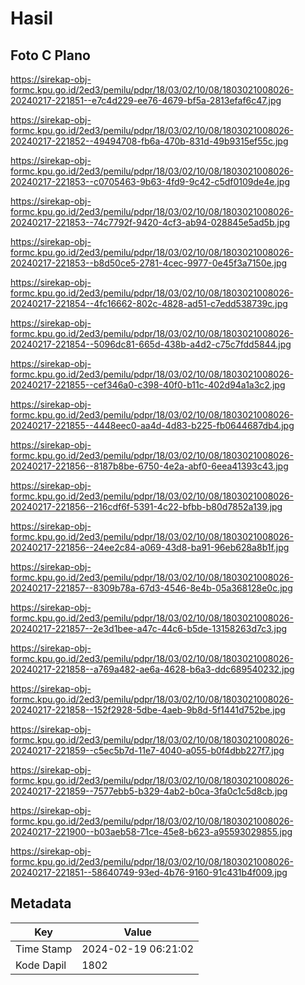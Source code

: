 # Hasil

## Foto C Plano

https://sirekap-obj-formc.kpu.go.id/2ed3/pemilu/pdpr/18/03/02/10/08/1803021008026-20240217-221851--e7c4d229-ee76-4679-bf5a-2813efaf6c47.jpg

https://sirekap-obj-formc.kpu.go.id/2ed3/pemilu/pdpr/18/03/02/10/08/1803021008026-20240217-221852--49494708-fb6a-470b-831d-49b9315ef55c.jpg

https://sirekap-obj-formc.kpu.go.id/2ed3/pemilu/pdpr/18/03/02/10/08/1803021008026-20240217-221853--c0705463-9b63-4fd9-9c42-c5df0109de4e.jpg

https://sirekap-obj-formc.kpu.go.id/2ed3/pemilu/pdpr/18/03/02/10/08/1803021008026-20240217-221853--74c7792f-9420-4cf3-ab94-028845e5ad5b.jpg

https://sirekap-obj-formc.kpu.go.id/2ed3/pemilu/pdpr/18/03/02/10/08/1803021008026-20240217-221853--b8d50ce5-2781-4cec-9977-0e45f3a7150e.jpg

https://sirekap-obj-formc.kpu.go.id/2ed3/pemilu/pdpr/18/03/02/10/08/1803021008026-20240217-221854--4fc16662-802c-4828-ad51-c7edd538739c.jpg

https://sirekap-obj-formc.kpu.go.id/2ed3/pemilu/pdpr/18/03/02/10/08/1803021008026-20240217-221854--5096dc81-665d-438b-a4d2-c75c7fdd5844.jpg

https://sirekap-obj-formc.kpu.go.id/2ed3/pemilu/pdpr/18/03/02/10/08/1803021008026-20240217-221855--cef346a0-c398-40f0-b11c-402d94a1a3c2.jpg

https://sirekap-obj-formc.kpu.go.id/2ed3/pemilu/pdpr/18/03/02/10/08/1803021008026-20240217-221855--4448eec0-aa4d-4d83-b225-fb0644687db4.jpg

https://sirekap-obj-formc.kpu.go.id/2ed3/pemilu/pdpr/18/03/02/10/08/1803021008026-20240217-221856--8187b8be-6750-4e2a-abf0-6eea41393c43.jpg

https://sirekap-obj-formc.kpu.go.id/2ed3/pemilu/pdpr/18/03/02/10/08/1803021008026-20240217-221856--216cdf6f-5391-4c22-bfbb-b80d7852a139.jpg

https://sirekap-obj-formc.kpu.go.id/2ed3/pemilu/pdpr/18/03/02/10/08/1803021008026-20240217-221856--24ee2c84-a069-43d8-ba91-96eb628a8b1f.jpg

https://sirekap-obj-formc.kpu.go.id/2ed3/pemilu/pdpr/18/03/02/10/08/1803021008026-20240217-221857--8309b78a-67d3-4546-8e4b-05a368128e0c.jpg

https://sirekap-obj-formc.kpu.go.id/2ed3/pemilu/pdpr/18/03/02/10/08/1803021008026-20240217-221857--2e3d1bee-a47c-44c6-b5de-13158263d7c3.jpg

https://sirekap-obj-formc.kpu.go.id/2ed3/pemilu/pdpr/18/03/02/10/08/1803021008026-20240217-221858--a769a482-ae6a-4628-b6a3-ddc689540232.jpg

https://sirekap-obj-formc.kpu.go.id/2ed3/pemilu/pdpr/18/03/02/10/08/1803021008026-20240217-221858--152f2928-5dbe-4aeb-9b8d-5f1441d752be.jpg

https://sirekap-obj-formc.kpu.go.id/2ed3/pemilu/pdpr/18/03/02/10/08/1803021008026-20240217-221859--c5ec5b7d-11e7-4040-a055-b0f4dbb227f7.jpg

https://sirekap-obj-formc.kpu.go.id/2ed3/pemilu/pdpr/18/03/02/10/08/1803021008026-20240217-221859--7577ebb5-b329-4ab2-b0ca-3fa0c1c5d8cb.jpg

https://sirekap-obj-formc.kpu.go.id/2ed3/pemilu/pdpr/18/03/02/10/08/1803021008026-20240217-221900--b03aeb58-71ce-45e8-b623-a95593029855.jpg

https://sirekap-obj-formc.kpu.go.id/2ed3/pemilu/pdpr/18/03/02/10/08/1803021008026-20240217-221851--58640749-93ed-4b76-9160-91c431b4f009.jpg


## Metadata

| Key        | Value               |
| ---------- | ------------------- |
| Time Stamp | 2024-02-19 06:21:02 |
| Kode Dapil | 1802                |



